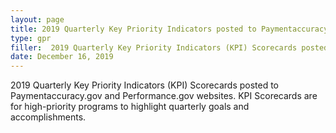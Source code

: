 ```yaml
---
layout: page
title: 2019 Quarterly Key Priority Indicators posted to Paymentaccuracy.gov
type: gpr
filler:  2019 Quarterly Key Priority Indicators (KPI) Scorecards posted to Paymentaccuracy.gov and Performance.gov websites.  KPI Scorecards are for high-priority programs to highlight quarterly goals and accomplishments. 
date: December 16, 2019
---
```


2019 Quarterly Key Priority Indicators (KPI) Scorecards posted to Paymentaccuracy.gov and Performance.gov websites.  KPI Scorecards are for high-priority programs to highlight quarterly goals and accomplishments. 
